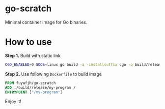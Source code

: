 # go-scratch

Minimal container image for Go binaries.

# How to use

**Step 1.** Build with static link

```bash
CGO_ENABLED=0 GOOS=linux go build -a -installsuffix cgo -o build/release/my-program main.go
```

**Step 2.** Use following `Dockerfile` to build image

```dockerfile
FROM fuyufjh/go-scratch
ADD ./build/release/my-program /
ENTRYPOINT ["/my-program"]
```

Enjoy it!
